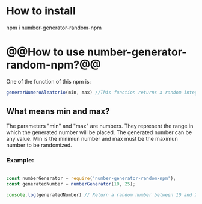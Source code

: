 # How to install

npm i number-generator-random-npm

# @@How to use number-generator-random-npm?@@

One of the function of this npm is:
```js
generarNumeroAleatorio(min, max) //This function returns a random integer between min and max (inclusive).
```

## What means min and max?

The parameters "min" and "max" are numbers. They represent the range in which the generated number will be placed. The generated number can be any value. Min is the minimun number and max must be the maximun number to be randomized.

### Example:

```js

const numberGenerator = require('number-generator-random-npm');
const generatedNumber = numberGenerator(10, 25); 

console.log(generatedNumber) // Return a random number between 10 and 25.

```

